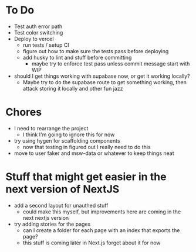 # To Do

- Test auth error path
- Test color switching
- Deploy to vercel
  - run tests / setup CI
  - figure out how to make sure the tests pass before deploying
  - add husky to lint and stuff before committing
    - maybe try to enforce test pass unless commit message start with WIP
- should I get things working with supabase now, or get it working locally?
  - Maybe try to do the supabase route to get something working, then attack storing it locally and other fun jazz

# Chores

- I need to rearrange the project
  - I think I'm going to ignore this for now
- try using hygen for scaffolding components
  - now that testing in figured out I really need to do this
- move to user faker and msw-data or whatever to keep things neat

# Stuff that might get easier in the next version of NextJS

- add a second layout for unauthed stuff
  - could make this myself, but improvements here are coming in the next nextjs version
- try adding stories for the pages
  - can I create a folder for each page with an index that exports the page?
  - this stuff is coming later in Next.js forget about it for now
